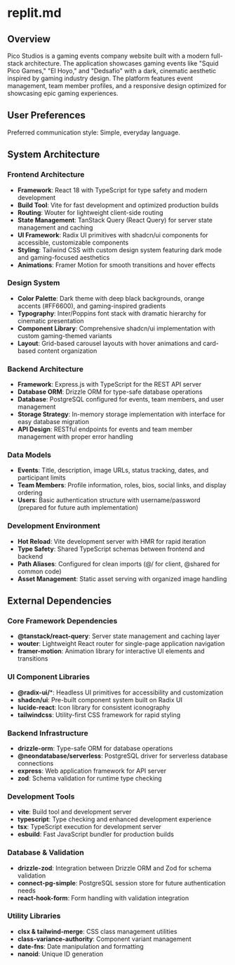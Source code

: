 # replit.md

## Overview

Pico Studios is a gaming events company website built with a modern full-stack architecture. The application showcases gaming events like "Squid Pico Games," "El Hoyo," and "Dedsafío" with a dark, cinematic aesthetic inspired by gaming industry design. The platform features event management, team member profiles, and a responsive design optimized for showcasing epic gaming experiences.

## User Preferences

Preferred communication style: Simple, everyday language.

## System Architecture

### Frontend Architecture
- **Framework**: React 18 with TypeScript for type safety and modern development
- **Build Tool**: Vite for fast development and optimized production builds
- **Routing**: Wouter for lightweight client-side routing
- **State Management**: TanStack Query (React Query) for server state management and caching
- **UI Framework**: Radix UI primitives with shadcn/ui components for accessible, customizable components
- **Styling**: Tailwind CSS with custom design system featuring dark mode and gaming-focused aesthetics
- **Animations**: Framer Motion for smooth transitions and hover effects

### Design System
- **Color Palette**: Dark theme with deep black backgrounds, orange accents (#FF6600), and gaming-inspired gradients
- **Typography**: Inter/Poppins font stack with dramatic hierarchy for cinematic presentation
- **Component Library**: Comprehensive shadcn/ui implementation with custom gaming-themed variants
- **Layout**: Grid-based carousel layouts with hover animations and card-based content organization

### Backend Architecture
- **Framework**: Express.js with TypeScript for the REST API server
- **Database ORM**: Drizzle ORM for type-safe database operations
- **Database**: PostgreSQL configured for events, team members, and user management
- **Storage Strategy**: In-memory storage implementation with interface for easy database migration
- **API Design**: RESTful endpoints for events and team member management with proper error handling

### Data Models
- **Events**: Title, description, image URLs, status tracking, dates, and participant limits
- **Team Members**: Profile information, roles, bios, social links, and display ordering
- **Users**: Basic authentication structure with username/password (prepared for future auth implementation)

### Development Environment
- **Hot Reload**: Vite development server with HMR for rapid iteration
- **Type Safety**: Shared TypeScript schemas between frontend and backend
- **Path Aliases**: Configured for clean imports (@/ for client, @shared for common code)
- **Asset Management**: Static asset serving with organized image handling

## External Dependencies

### Core Framework Dependencies
- **@tanstack/react-query**: Server state management and caching layer
- **wouter**: Lightweight React router for single-page application navigation
- **framer-motion**: Animation library for interactive UI elements and transitions

### UI Component Libraries
- **@radix-ui/***: Headless UI primitives for accessibility and customization
- **shadcn/ui**: Pre-built component system built on Radix UI
- **lucide-react**: Icon library for consistent iconography
- **tailwindcss**: Utility-first CSS framework for rapid styling

### Backend Infrastructure
- **drizzle-orm**: Type-safe ORM for database operations
- **@neondatabase/serverless**: PostgreSQL driver for serverless database connections
- **express**: Web application framework for API server
- **zod**: Schema validation for runtime type checking

### Development Tools
- **vite**: Build tool and development server
- **typescript**: Type checking and enhanced development experience
- **tsx**: TypeScript execution for development server
- **esbuild**: Fast JavaScript bundler for production builds

### Database & Validation
- **drizzle-zod**: Integration between Drizzle ORM and Zod for schema validation
- **connect-pg-simple**: PostgreSQL session store for future authentication needs
- **react-hook-form**: Form handling with validation integration

### Utility Libraries
- **clsx & tailwind-merge**: CSS class management utilities
- **class-variance-authority**: Component variant management
- **date-fns**: Date manipulation and formatting
- **nanoid**: Unique ID generation